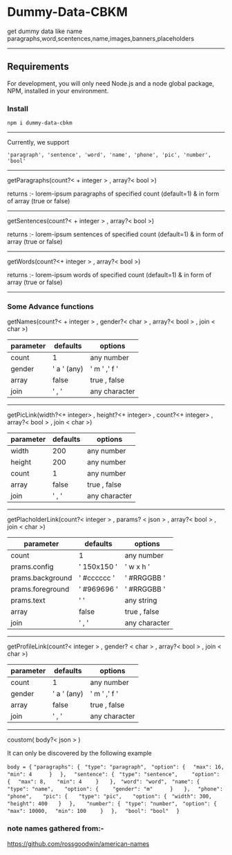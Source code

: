 # Dummy-Data-CBKM 

 get dummy data like name paragraphs,word,scentences,name,images,banners,placeholders  


---

  ##  Requirements  

For development, you will only need Node.js and a node global package, NPM, installed in your environment. 
  

 ### Install  


`npm i dummy-data-cbkm`  


---


  Currently, we support   


`'paragraph', 'sentence', 'word', 'name', 'phone', 'pic', 'number', 'bool'`  

---



getParagraphs(count?< +  integer > , array?< bool >) 

returns :- lorem-ipsum paragraphs of specified count (default=1) & in form of array (true or false)


---


getSentences(count?< + integer > , array?< bool >) 

returns :- lorem-ipsum sentences of specified count (default=1) & in form of array (true or false)

---



getWords(count?<+  integer > , array?< bool >) 

returns :- lorem-ipsum words of specified count (default=1) & in form of array (true or false)


---


### Some Advance functions

getNames(count?< + integer > , gender?< char > , array?< bool > , join < char >)

|parameter|defaults  |options|
|--|--| -- |
| count | 1 | any number|
|gender|' a ' (any)|' m ' ,' f '|
|array|false|true , false |
|join|' , '|any character |


---


getPicLink(width?<+  integer> , height?<+  integer> , count?<+  integer> , array?< bool > ,  join < char >)


|parameter|defaults  |options|
|--|--| -- |
| width | 200 | any number|
| height | 200 | any number|
| count | 1 | any number|
|array|false|true , false |
|join|' , '|any character |


---

getPlacholderLink(count?< integer > ,  params? < json >  , array?< bool > ,  join < char >)



|parameter|defaults  |options|
|--|--| -- |
| count | 1 | any number|
|prams.config|' 150x150 '| ' w x h '|
|prams.background|' #cccccc '| ' #RRGGBB '|
|prams.foreground|' #969696 '| ' #RRGGBB '|
|prams.text|' '| any string|
|array|false|true , false |
|join|' , '|any character |



---

getProfileLink(count?< integer > ,  gender? < char >  , array?< bool > ,  join < char >)




parameter|defaults  |options|
|--|--| -- |
| count | 1 | any number|
|gender|' a ' (any)|' m ' ,' f '|
|array|false|true , false |
|join|' , '|any character |


---


coustom( body?< json > )

It can only be discovered by the following example 

    
   ` body = { `
   `"paragraphs": {`
     ` "type": "paragraph",`
   ` "option": {`
      `  "max": 16,`
      `  "min": 4`
 `     }`
  `  },`
  `  "sentence": {`
     ` "type": "sentence",`
  `    "option": {`
      `  "max": 8,`
     `   "min": 4`
  `    }`
 `   },`
   ` "word": "word",`
   ` "name": {`
     ` "type": "name",`
   `   "option": {`
    `    "gender": "m"`
 `     }`
 `   },`
  `  "phone": "phone",`
 `   "pic": {`
   `   "type": "pic",`
   `   "option": {`
       ` "width": 300,`
     `   "height": 400`
   `   }`
  `  },`
 `   "number": {`
     ` "type": "number",`
     ` "option": {`
    `    "max": 10000,`
      `  "min": 100`
  `    }`
  `  },`
  `  "bool": "bool"`
`  }`












### note names gathered from:-


https://github.com/rossgoodwin/american-names




